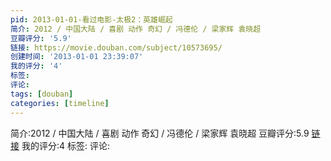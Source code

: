```yaml
---
pid: 2013-01-01-看过电影-太极2：英雄崛起
简介: 2012 / 中国大陆 / 喜剧 动作 奇幻 / 冯德伦 / 梁家辉 袁晓超
豆瓣评分: '5.9'
链接: https://movie.douban.com/subject/10573695/
创建时间: '2013-01-01 23:39:07'
我的评分: '4'
标签:
评论:
tags: [douban]
categories: [timeline]
---
```

简介:2012 / 中国大陆 / 喜剧 动作 奇幻 / 冯德伦 / 梁家辉 袁晓超
豆瓣评分:5.9
[链接](https://movie.douban.com/subject/10573695/)
我的评分:4
标签:
评论:
